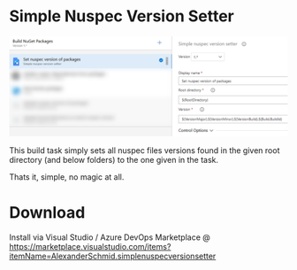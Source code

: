 # Simple Nuspec Version Setter
![Task Screenshot](./SimpleNuspecVersionSetter.Extension/src/images/screen.png)

This build task simply sets all nuspec files versions found in the given root directory (and below folders) to the one given in the task.

Thats it, simple, no magic at all.

# Download
Install via Visual Studio / Azure DevOps Marketplace @ https://marketplace.visualstudio.com/items?itemName=AlexanderSchmid.simplenuspecversionsetter